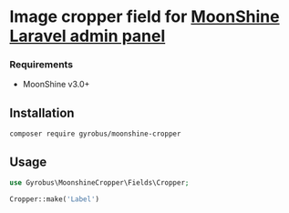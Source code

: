 # Image cropper field for [MoonShine Laravel admin panel](https://moonshine-laravel.com)

### Requirements

- MoonShine v3.0+

## Installation
```shell
composer require gyrobus/moonshine-cropper
```

## Usage
```php
use Gyrobus\MoonshineCropper\Fields\Cropper;

Cropper::make('Label')
```
